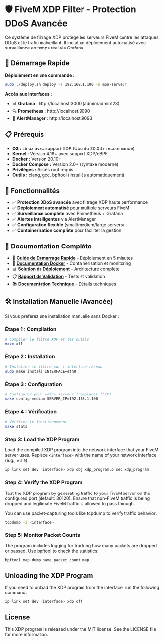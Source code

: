 # 🛡️ FiveM XDP Filter - Protection DDoS Avancée

Ce système de filtrage XDP protège les serveurs FiveM contre les attaques DDoS et le trafic malveillant. Il inclut un déploiement automatisé avec surveillance en temps réel via Grafana.

## 🚀 Démarrage Rapide

**Déploiement en une commande :**
```bash
sudo ./deploy.sh deploy -s 192.168.1.100 -n mon-serveur
```

**Accès aux interfaces :**
- 📊 **Grafana** : http://localhost:3000 (admin/admin123)
- 🔍 **Prometheus** : http://localhost:9090
- 🚨 **AlertManager** : http://localhost:9093

## 📋 Prérequis

- **OS :** Linux avec support XDP (Ubuntu 20.04+ recommandé)
- **Kernel :** Version 4.18+ avec support XDP/eBPF
- **Docker :** Version 20.10+
- **Docker Compose :** Version 2.0+ (syntaxe moderne)
- **Privilèges :** Accès root requis
- **Outils :** clang, gcc, bpftool (installés automatiquement)

## 🎯 Fonctionnalités

- ✅ **Protection DDoS avancée** avec filtrage XDP haute performance
- ✅ **Déploiement automatisé** pour multiple serveurs FiveM
- ✅ **Surveillance complète** avec Prometheus + Grafana
- ✅ **Alertes intelligentes** via AlertManager
- ✅ **Configuration flexible** (small/medium/large servers)
- ✅ **Containerisation complète** pour faciliter la gestion

## 📖 Documentation Complète

- 🚀 **[Guide de Démarrage Rapide](QUICK_START.md)** - Déploiement en 5 minutes
- 🐳 **[Documentation Docker](docker/README.md)** - Containerisation et monitoring
- 📊 **[Solution de Déploiement](DEPLOYMENT_SOLUTION.md)** - Architecture complète
- 📋 **[Rapport de Validation](VALIDATION_REPORT.md)** - Tests et validation
- 📚 **[Documentation Technique](xdp_docs/README.md)** - Détails techniques

## 🛠️ Installation Manuelle (Avancée)

Si vous préférez une installation manuelle sans Docker :

### Étape 1 : Compilation
```bash
# Compiler le filtre XDP et les outils
make all
```

### Étape 2 : Installation
```bash
# Installer le filtre sur l'interface réseau
sudo make install INTERFACE=eth0
```

### Étape 3 : Configuration
```bash
# Configurer pour votre serveur (remplacez l'IP)
make config-medium SERVER_IP=192.168.1.100
```

### Étape 4 : Vérification
```bash
# Vérifier le fonctionnement
make stats
```

### Step 3: Load the XDP Program

Load the compiled XDP program into the network interface that your FiveM server uses. Replace `<interface>` with the name of your network interface (e.g., `eth0`):

```bash 
ip link set dev <interface> xdp obj xdp_program.o sec xdp_program
```

### Step 4: Verify the XDP Program

Test the XDP program by generating traffic to your FiveM server on the configured port (default: 30120). Ensure that non-FiveM traffic is being dropped and legitimate FiveM traffic is allowed to pass through.

You can use packet-capturing tools like tcpdump to verify traffic behavior:

```bash
tcpdump -i <interface>
```

### Step 5: Monitor Packet Counts

The program includes logging for tracking how many packets are dropped or passed. Use bpftool to check the statistics:

```bash
bpftool map dump name packet_count_map
```

## Unloading the XDP Program

If you need to unload the XDP program from the interface, run the following command:

```bash
ip link set dev <interface> xdp off
```

## License

This XDP program is released under the MIT license. See the LICENSE file for more information.

